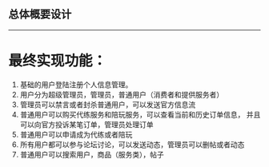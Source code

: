 ## 总体概要设计
------
# 最终实现功能：
1. 基础的用户登陆注册个人信息管理。
2. 用户分为超级管理员，管理员，普通用户（消费者和提供服务者）
3. 管理员可以禁言或者封杀普通用户，可以发送官方信息流
4. 普通用户可以购买代练服务和陪玩服务，可以查看当前和历史订单信息，
并且可以向官方投诉某笔订单，管理员处理订单
5. 普通用户可以申请成为代练或者陪玩
6. 所有用户都可以参与论坛讨论，可以发送动态，管理员可以删帖或者动态
7. 普通用户可以搜索用户，商品（服务类），帖子
